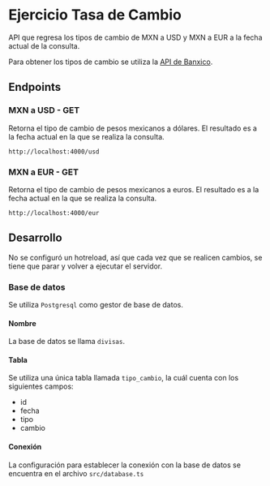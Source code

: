 # Ejercicio Tasa de Cambio
API que regresa los tipos de cambio de MXN a USD y MXN a EUR a la fecha actual de la consulta.

Para obtener los tipos de cambio se utiliza la [API de Banxico](https://www.banxico.org.mx/SieAPIRest/service/v1).

## Endpoints

### MXN a USD - GET
Retorna el tipo de cambio de pesos mexicanos a dólares. El resultado es a la fecha actual en la que se realiza la consulta.
```
http://localhost:4000/usd
```
### MXN a EUR - GET
Retorna el tipo de cambio de pesos mexicanos a euros. El resultado es a la fecha actual en la que se realiza la consulta.
```
http://localhost:4000/eur
```

## Desarrollo
No se configuró un hotreload, así que cada vez que se realicen cambios, se tiene que parar y volver a ejecutar el servidor.

### Base de datos
Se utiliza ```Postgresql``` como gestor de base de datos.

#### Nombre
La base de datos se llama ```divisas```.

#### Tabla
Se utiliza una única tabla llamada ```tipo_cambio```, la cuál cuenta con los siguientes campos:

- id
- fecha
- tipo
- cambio

#### Conexión
La configuración para establecer la conexión con la base de datos se encuentra en el archivo ```src/database.ts```